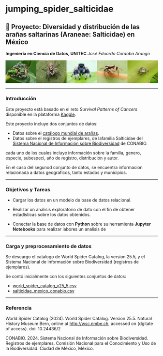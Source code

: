 # jumping_spider_salticidae
## 🚀 Proyecto: Diversidad y distribución de las arañas saltarinas (Araneae: Salticidae) en México
**Ingeniería en Ciencia de Datos, UNITEC**
*José Eduardo Cordoba Arango*

![imagen](imagenes/composicion.jpg)

---

### Introducción
Este proyecto está basado en el reto *Survival Patterns of Cancers* disponible en la plataforma [Kaggle](https://www.kaggle.com/saurabhshahane/survival-patterns-of-cancers).

Este proyecto incluye dos conjuntos de datos:

- Datos sobre el [catálogo mundial de arañas](https://wsc.nmbe.ch/).
- Datos sobre el registros de ejemplares, de lafamilia Salticidae del [Sistema Nacional de Información sobre Biodiversidad](https://www.snib.mx/ejemplares/descarga/version/?v=201807) de CONABIO.

cada uno de los cuales incluye información sobre la familia, genero, especie, subespeci, año de registro, distribución y autor.

En el caso del segunod conjunto de datos, se encuentra informacion relacionada a datos geograficos, tanto estados y municipios.

---

### Objetivos y Tareas

- Cargar los datos en un modelo de base de datos relacional.

- Realizar un análisis exploratorio de dato con el fin de obtener estadísticas sobre los datos obtenidos.

- Conectar la base de datos con __Python__ sobre su herramienta __Jupyter Notebooks__ para realizar labores un analisis de

---

### Carga y preprocesamiento de datos

Se descargo el catalogo de World Spider Catalog, la version 25.5, y el Sistema Nacional de Información sobre Biodiversidad (registros de ejemplares).


Se contó inicialmente con los siguientes conjuntos de datos:

- [world_spider_catalog_v25_5.csv](datasets/world_spider_catalog_v25_5.cdv)
- [salticidae_mexico_conabio.csv](datasets/salticidae_mexico_conabio.csv)

---

### Referencia

World Spider Catalog (2024). World Spider Catalog. Version 25.5. Natural History Museum Bern, online at http://wsc.nmbe.ch, accessed on {dgitate of access}. doi: 10.24436/2

CONABIO. 2024. Sistema Nacional de Información sobre Biodiversidad. Registros de ejemplares. Comisión Nacional para el Conocimiento y Uso de la Biodiversidad. Ciudad de México, México.
